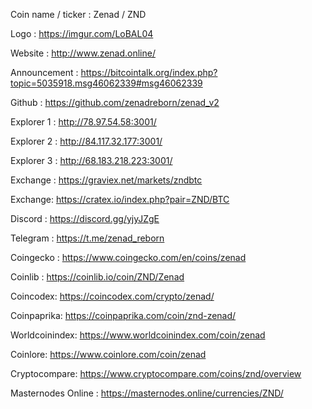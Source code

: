 Coin name / ticker : Zenad / ZND

Logo : https://imgur.com/LoBAL04

Website : http://www.zenad.online/

Announcement : https://bitcointalk.org/index.php?topic=5035918.msg46062339#msg46062339

Github : https://github.com/zenadreborn/zenad_v2

Explorer 1 : http://78.97.54.58:3001/

Explorer 2 : http://84.117.32.177:3001/

Explorer 3 : http://68.183.218.223:3001/

Exchange : https://graviex.net/markets/zndbtc

Exchange: https://cratex.io/index.php?pair=ZND/BTC

Discord : https://discord.gg/yjyJZgE

Telegram : https://t.me/zenad_reborn

Coingecko : https://www.coingecko.com/en/coins/zenad

Coinlib : https://coinlib.io/coin/ZND/Zenad

Coincodex: https://coincodex.com/crypto/zenad/

Coinpaprika: https://coinpaprika.com/coin/znd-zenad/

Worldcoinindex: https://www.worldcoinindex.com/coin/zenad

Coinlore: https://www.coinlore.com/coin/zenad

Cryptocompare: https://www.cryptocompare.com/coins/znd/overview

Masternodes Online : https://masternodes.online/currencies/ZND/

